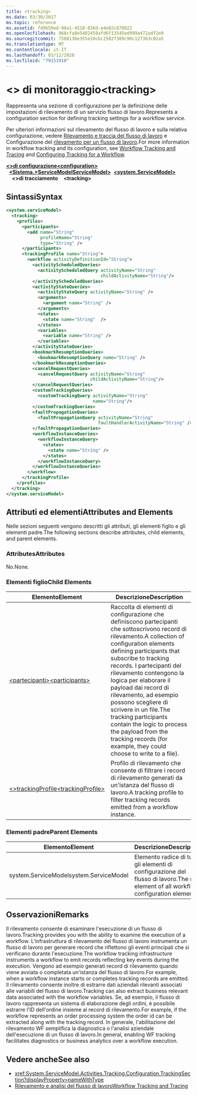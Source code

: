 ```yaml
---
title: <tracking>
ms.date: 03/30/2017
ms.topic: reference
ms.assetid: fd9b50ed-98a1-4518-836d-e4e02c670822
ms.openlocfilehash: 968cfa8e5402458afd6f13545ed999a472adf2e0
ms.sourcegitcommit: 7588136e355e10cbc2582f389c90c127363c02a5
ms.translationtype: MT
ms.contentlocale: it-IT
ms.lasthandoff: 03/12/2020
ms.locfileid: "79151910"
---
```

# <a name="tracking"></a><span data-ttu-id="36347-101">\<> di monitoraggio</span><span class="sxs-lookup"><span data-stu-id="36347-101">\<tracking></span></span>
<span data-ttu-id="36347-102">Rappresenta una sezione di configurazione per la definizione delle impostazioni di rilevamento di un servizio flusso di lavoro.</span><span class="sxs-lookup"><span data-stu-id="36347-102">Represents a configuration section for defining tracking settings for a workflow service.</span></span>  
  
 <span data-ttu-id="36347-103">Per ulteriori informazioni sul rilevamento del flusso di lavoro e sulla relativa configurazione, vedere [Rilevamento e traccia del flusso di lavoro](../../../windows-workflow-foundation/workflow-tracking-and-tracing.md) e Configurazione del [rilevamento per un flusso di lavoro](../../../windows-workflow-foundation/configuring-tracking-for-a-workflow.md).</span><span class="sxs-lookup"><span data-stu-id="36347-103">For more information in workflow tracking and its configuration, see [Workflow Tracking and Tracing](../../../windows-workflow-foundation/workflow-tracking-and-tracing.md) and [Configuring Tracking for a Workflow](../../../windows-workflow-foundation/configuring-tracking-for-a-workflow.md).</span></span>  
  
<span data-ttu-id="36347-104">[**\<>di configurazione**](../configuration-element.md)</span><span class="sxs-lookup"><span data-stu-id="36347-104">[**\<configuration>**](../configuration-element.md)</span></span>\
<span data-ttu-id="36347-105">&nbsp;&nbsp;[**\<Sistema.>ServiceModelServiceModel>**](system-servicemodel-of-workflow.md)</span><span class="sxs-lookup"><span data-stu-id="36347-105">&nbsp;&nbsp;[**\<system.ServiceModel>**](system-servicemodel-of-workflow.md)</span></span>\
<span data-ttu-id="36347-106">&nbsp;&nbsp;&nbsp;&nbsp;**\<>di tracciamento**</span><span class="sxs-lookup"><span data-stu-id="36347-106">&nbsp;&nbsp;&nbsp;&nbsp;**\<tracking>**</span></span>  
  
## <a name="syntax"></a><span data-ttu-id="36347-107">Sintassi</span><span class="sxs-lookup"><span data-stu-id="36347-107">Syntax</span></span>  
  
```xml  
<system.serviceModel>
  <tracking>
    <profiles>
      <participants>
        <add name="String"
             profileName="String"
             type="String" />
      </participants>
      <trackingProfile name="String">
        <workflow activityDefinitionId="String">
          <activityScheduledQueries>
            <activityScheduledQuery activityName="String"
                                    childActivityName="String"/>
          </activityScheduledQueries>
          <activityStateQueries>
            <activityStateQuery activityName="String" />
            <arguments>
              <argument name="String" />
            </arguments>
            <states>
              <state name="String"  />
            </states>
            <variables>
              <variable name="String" />
            </variables>
          </activityStateQueries>
          <bookmarkResumptionQueries>
            <bookmarkResumptionQuery name="String" />
          </bookmarkResumptionQueries>
          <cancelRequestQueries>
            <cancelRequestQuery activityName="String"
                                childActivityName="String"/>
          </cancelRequestQueries>
          <customTrackingQueries>
            <customTrackingQuery activityName="String"
                                 name="String"/>
          </customTrackingQueries>
          <faultPropagationQueries>
            <faultPropagationQuery activityName="String"
                                   faultHandlerActivityName="String" />
          </faultPropagationQueries>
          <workflowInstanceQueries>
            <workflowInstanceQuery>
              <states>
                <state name="String" />
              </states>
            </workflowInstanceQuery>
          </workflowInstanceQueries>
        </workflow>
      </trackingProfile>
    </profiles>
  </tracking>
</system.serviceModel>  
```  
  
## <a name="attributes-and-elements"></a><span data-ttu-id="36347-108">Attributi ed elementi</span><span class="sxs-lookup"><span data-stu-id="36347-108">Attributes and Elements</span></span>  
 <span data-ttu-id="36347-109">Nelle sezioni seguenti vengono descritti gli attributi, gli elementi figlio e gli elementi padre.</span><span class="sxs-lookup"><span data-stu-id="36347-109">The following sections describe attributes, child elements, and parent elements.</span></span>  
  
### <a name="attributes"></a><span data-ttu-id="36347-110">Attributes</span><span class="sxs-lookup"><span data-stu-id="36347-110">Attributes</span></span>  
 <span data-ttu-id="36347-111">No.</span><span class="sxs-lookup"><span data-stu-id="36347-111">None.</span></span>  
  
### <a name="child-elements"></a><span data-ttu-id="36347-112">Elementi figlio</span><span class="sxs-lookup"><span data-stu-id="36347-112">Child Elements</span></span>  
  
|<span data-ttu-id="36347-113">Elemento</span><span class="sxs-lookup"><span data-stu-id="36347-113">Element</span></span>|<span data-ttu-id="36347-114">Descrizione</span><span class="sxs-lookup"><span data-stu-id="36347-114">Description</span></span>|  
|-------------|-----------------|  
|[<span data-ttu-id="36347-115">\<partecipanti></span><span class="sxs-lookup"><span data-stu-id="36347-115">\<participants></span></span>](participants.md)|<span data-ttu-id="36347-116">Raccolta di elementi di configurazione che definiscono partecipanti che sottoscrivono record di rilevamento.</span><span class="sxs-lookup"><span data-stu-id="36347-116">A collection of configuration elements defining participants that subscribe to tracking records.</span></span> <span data-ttu-id="36347-117">I partecipanti del rilevamento contengono la logica per elaborare il payload dai record di rilevamento, ad esempio possono scegliere di scrivere in un file.</span><span class="sxs-lookup"><span data-stu-id="36347-117">The tracking participants contain the logic to process the payload from the tracking records (for example, they could choose to write to a file).</span></span>|  
|[<span data-ttu-id="36347-118">\<>trackingProfile</span><span class="sxs-lookup"><span data-stu-id="36347-118">\<trackingProfile></span></span>](trackingprofile.md)|<span data-ttu-id="36347-119">Profilo di rilevamento che consente di filtrare i record di rilevamento generati da un'istanza del flusso di lavoro.</span><span class="sxs-lookup"><span data-stu-id="36347-119">A tracking profile to filter tracking records emitted from a workflow instance.</span></span>|  
  
### <a name="parent-elements"></a><span data-ttu-id="36347-120">Elementi padre</span><span class="sxs-lookup"><span data-stu-id="36347-120">Parent Elements</span></span>  
  
|<span data-ttu-id="36347-121">Elemento</span><span class="sxs-lookup"><span data-stu-id="36347-121">Element</span></span>|<span data-ttu-id="36347-122">Descrizione</span><span class="sxs-lookup"><span data-stu-id="36347-122">Description</span></span>|  
|-------------|-----------------|  
|<span data-ttu-id="36347-123">system.ServiceModel</span><span class="sxs-lookup"><span data-stu-id="36347-123">system.ServiceModel</span></span>|<span data-ttu-id="36347-124">Elemento radice di tutti gli elementi di configurazione del flusso di lavoro.</span><span class="sxs-lookup"><span data-stu-id="36347-124">The root element of all workflow configuration elements.</span></span>|  
  
## <a name="remarks"></a><span data-ttu-id="36347-125">Osservazioni</span><span class="sxs-lookup"><span data-stu-id="36347-125">Remarks</span></span>  
 <span data-ttu-id="36347-126">Il rilevamento consente di esaminare l'esecuzione di un flusso di lavoro.</span><span class="sxs-lookup"><span data-stu-id="36347-126">Tracking provides you with the ability to examine the execution of a workflow.</span></span> <span data-ttu-id="36347-127">L'infrastruttura di rilevamento del flusso di lavoro instrumenta un flusso di lavoro per generare record che riflettono gli eventi principali che si verificano durante l'esecuzione.</span><span class="sxs-lookup"><span data-stu-id="36347-127">The workflow tracking infrastructure instruments a workflow to emit records reflecting key events during the execution.</span></span> <span data-ttu-id="36347-128">Vengono ad esempio generati record di rilevamento quando viene avviata o completata un'istanza del flusso di lavoro.</span><span class="sxs-lookup"><span data-stu-id="36347-128">For example, when a workflow instance starts or completes tracking records are emitted.</span></span> <span data-ttu-id="36347-129">Il rilevamento consente inoltre di estrarre dati aziendali rilevanti associati alle variabili del flusso di lavoro.</span><span class="sxs-lookup"><span data-stu-id="36347-129">Tracking can also extract business relevant data associated with the workflow variables.</span></span> <span data-ttu-id="36347-130">Se, ad esempio, il flusso di lavoro rappresenta un sistema di elaborazione degli ordini, è possibile estrarre l'ID dell'ordine insieme al record di rilevamento.</span><span class="sxs-lookup"><span data-stu-id="36347-130">For example, if the workflow represents an order processing system the order id can be extracted along with the tracking record.</span></span> <span data-ttu-id="36347-131">In generale, l'abilitazione del rilevamento WF semplifica la diagnostica o l'analisi aziendale dell'esecuzione di un flusso di lavoro.</span><span class="sxs-lookup"><span data-stu-id="36347-131">In general, enabling WF tracking facilitates diagnostics or business analytics over a workflow execution.</span></span>  
  
## <a name="see-also"></a><span data-ttu-id="36347-132">Vedere anche</span><span class="sxs-lookup"><span data-stu-id="36347-132">See also</span></span>

- <xref:System.ServiceModel.Activities.Tracking.Configuration.TrackingSection?displayProperty=nameWithType>
- [<span data-ttu-id="36347-133">Rilevamento e analisi del flusso di lavoro</span><span class="sxs-lookup"><span data-stu-id="36347-133">Workflow Tracking and Tracing</span></span>](../../../windows-workflow-foundation/workflow-tracking-and-tracing.md)
